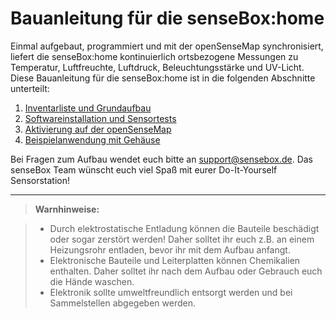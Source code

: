 # Bauanleitung für die senseBox:home

Einmal aufgebaut, programmiert und mit der openSenseMap synchronisiert, liefert die senseBox:home kontinuierlich ortsbezogene Messungen zu Temperatur, Luftfreuchte, Luftdruck, Beleuchtungsstärke und UV-Licht.
Diese Bauanleitung für die senseBox:home ist in die folgenden Abschnitte unterteilt:

1. [Inventarliste und Grundaufbau](aufbau01_inventar.html)
2. [Softwareinstallation und Sensortests](aufbau02_software.html)
3. [Aktivierung auf der openSenseMap](aufbau03_osem.html)
4. [Beispielanwendung mit Gehäuse](aufbau04_beispiel.html)

Bei Fragen zum Aufbau wendet euch bitte an [support@sensebox.de](mailto:support@sensebox.de).
Das senseBox Team wünscht euch viel Spaß mit eurer Do-It-Yourself Sensorstation!

---

> **Warnhinweise:**

> - Durch elektrostatische Entladung können die Bauteile beschädigt oder sogar zerstört werden! Daher solltet ihr euch z.B. an einem Heizungsrohr entladen, bevor ihr mit dem Aufbau anfangt.
> - Elektronische Bauteile und Leiterplatten können Chemikalien enthalten. Daher solltet ihr nach dem Aufbau oder Gebrauch euch die Hände waschen.
> - Elektronik sollte umweltfreundlich entsorgt werden und bei Sammelstellen abgegeben werden.
